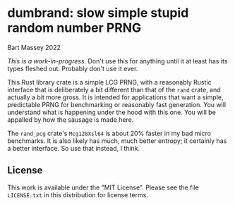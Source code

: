 # dumbrand: slow simple stupid random number PRNG
Bart Massey 2022

*This is a work-in-progress.* Don't use this for anything
until it at least has its types fleshed out. Probably don't
use it ever.

This Rust library crate is a simple LCG PRNG, with a
reasonably Rustic interface that is deliberately a bit
different than that of the `rand` crate, and actually a bit
more gross. It is intended for applications that want a
simple, predictable PRNG for benchmarking or reasonably fast
generation. You will understand what is happening under the
hood with this one. You will be appalled by how the sausage
is made here.

The `rand_pcg` crate's `Mcg128Xsl64` is about 20% faster in
my bad micro benchmarks. It is also likely has much, much
better entropy; it certainly has a better interface. So use
that instead, I think.

## License

This work is available under the "MIT License". Please see
the file `LICENSE.txt` in this distribution for license
terms.
